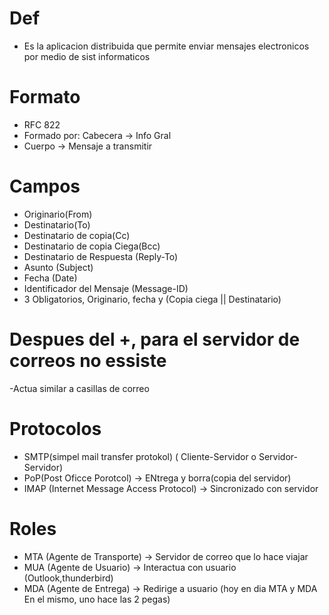 # Def
  - Es la aplicacion distribuida que permite enviar mensajes electronicos por medio de sist informaticos
# Formato
  - RFC 822
  - Formado por: Cabecera -> Info Gral
  - Cuerpo   -> Mensaje a transmitir
# Campos
  - Originario(From)
  - Destinatario(To)
  - Destinatario de copia(Cc)
  - Destinatario de copia Ciega(Bcc)
  - Destinatario de Respuesta (Reply-To)
  - Asunto (Subject)
  - Fecha (Date)
  - Identificador del Mensaje (Message-ID)
  - 3 Obligatorios, Originario, fecha y (Copia ciega || Destinatario)

# Despues del +, para el servidor de correos no essiste
-Actua similar a casillas de correo
# Protocolos
- SMTP(simpel mail transfer protokol) ( Cliente-Servidor o Servidor-Servidor) 
- PoP(Post Oficce Porotcol) -> ENtrega y borra(copia del servidor)
- IMAP (Internet Message Access Protocol) -> Sincronizado con servidor
# Roles
- MTA (Agente de Transporte) -> Servidor de correo que lo hace viajar
- MUA (Agente de Usuario) -> Interactua con usuario (Outlook,thunderbird)
- MDA (Agente de Entrega) -> Redirige a usuario (hoy en dia MTA y MDA En el mismo, uno hace las 2 pegas)

